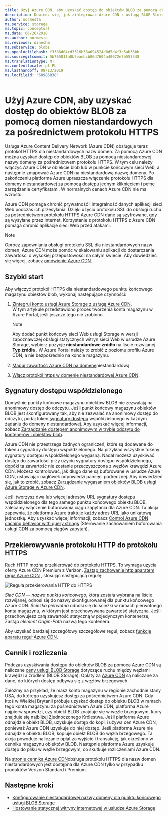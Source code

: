 ```yaml
---
title: Użyj Azure CDN, aby uzyskać dostęp do obiektów BLOB za pomocą domen niestandardowych za pośrednictwem protokołu HTTPS
description: Dowiedz się, jak zintegrować Azure CDN z usługą BLOB Storage, aby uzyskiwać dostęp do obiektów BLOB za pomocą domen niestandardowych przy użyciu protokołu
author: normesta
ms.service: storage
ms.topic: conceptual
ms.date: 06/26/2018
ms.author: normesta
ms.reviewer: dineshm
ms.subservice: blobs
ms.openlocfilehash: f3386d04cd3316b38a094524d0d5d4f3c5ab36bb
ms.sourcegitcommit: 5b76581fa8b5eaebcb06d7604a40672e7b557348
ms.translationtype: MT
ms.contentlocale: pl-PL
ms.lasthandoff: 08/13/2019
ms.locfileid: "68986838"
---
```

# <a name="use-azure-cdn-to-access-blobs-with-custom-domains-over-https"></a>Użyj Azure CDN, aby uzyskać dostęp do obiektów BLOB za pomocą domen niestandardowych za pośrednictwem protokołu HTTPS

Usługa Azure Content Delivery Network (Azure CDN) obsługuje teraz protokół HTTPS dla niestandardowych nazw domen. Za pomocą Azure CDN można uzyskać dostęp do obiektów BLOB za pomocą niestandardowej nazwy domeny za pośrednictwem protokołu HTTPS. W tym celu należy włączyć Azure CDN w obiekcie blob lub w punkcie końcowym sieci Web, a następnie zmapować Azure CDN na niestandardową nazwę domeny. Po zakończeniu platforma Azure upraszcza włączenie protokołu HTTPS dla domeny niestandardowej za pomocą dostępu jednym kliknięciem i pełne zarządzanie certyfikatami. W normalnych cenach Azure CDN nie ma wzrostu.

Azure CDN pomaga chronić prywatność i integralność danych aplikacji sieci Web podczas ich przesyłania. Dzięki użyciu protokołu SSL do obsługi ruchu za pośrednictwem protokołu HTTPS Azure CDN dane są szyfrowane, gdy są wysyłane przez Internet. Korzystanie z protokołu HTTPS z Azure CDN pomaga chronić aplikacje sieci Web przed atakami.

> [!NOTE]  
> Oprócz zapewniania obsługi protokołu SSL dla niestandardowych nazw domen, Azure CDN może pomóc w skalowaniu aplikacji do dostarczania zawartości o wysokiej przepustowości na całym świecie. Aby dowiedzieć się więcej, zobacz [omówienie Azure CDN](../../cdn/cdn-overview.md).

## <a name="quickstart"></a>Szybki start

Aby włączyć protokół HTTPS dla niestandardowego punktu końcowego magazynu obiektów blob, wykonaj następujące czynności:

1.  [Zintegruj konto usługi Azure Storage z usługą Azure CDN](../../cdn/cdn-create-a-storage-account-with-cdn.md).  
    W tym artykule przedstawiono proces tworzenia konta magazynu w Azure Portal, jeśli jeszcze tego nie zrobiono.

    > [!NOTE]  
    > Aby dodać punkt końcowy sieci Web usługi Storage w wersji zapoznawczej obsługi statycznych witryn sieci Web w usłudze Azure Storage, wybierz pozycję **niestandardowe źródło** na liście rozwijanej **Typ źródła** . W Azure Portal należy to zrobić z poziomu profilu Azure CDN, a nie bezpośrednio na koncie magazynu.

2.  [Mapuj zawartość Azure CDN na domenę](../../cdn/cdn-map-content-to-custom-domain.md)niestandardową.

3.  [Włącz protokół https w domenie niestandardowej Azure CDN](../../cdn/cdn-custom-ssl.md).

## <a name="shared-access-signatures"></a>Sygnatury dostępu współdzielonego

Domyślnie punkty końcowe magazynu obiektów BLOB nie zezwalają na anonimowy dostęp do odczytu. Jeśli punkt końcowy magazynu obiektów BLOB jest skonfigurowany tak, aby nie zezwalać na anonimowy dostęp do odczytu, podaj token [sygnatury dostępu](../common/storage-sas-overview.md?toc=%2fazure%2fstorage%2fblobs%2ftoc.json) współdzielonego w każdym żądaniu do domeny niestandardowej. Aby uzyskać więcej informacji, zobacz [Zarządzanie dostępem anonimowym w trybie odczytu do kontenerów i obiektów blob](storage-manage-access-to-resources.md).

Azure CDN nie przestrzega żadnych ograniczeń, które są dodawane do tokenu sygnatury dostępu współdzielonego. Na przykład wszystkie tokeny sygnatury dostępu współdzielonego wygasną. Nadal możesz uzyskiwać dostęp do zawartości przy użyciu sygnatury dostępu współdzielonego, dopóki ta zawartość nie zostanie przeczyszczona z węzłów krawędzi Azure CDN. Możesz kontrolować, jak długo dane są buforowane w usłudze Azure CDN, ustawiając nagłówek odpowiedzi pamięci podręcznej. Aby dowiedzieć się, jak to zrobić, zobacz [Zarządzanie wygasaniem obiektów BLOB usługi Azure Storage w Azure CDN](../../cdn/cdn-manage-expiration-of-blob-content.md).

Jeśli tworzysz dwa lub więcej adresów URL sygnatury dostępu współdzielonego dla tego samego punktu końcowego obiektu BLOB, zalecamy włączenie buforowania ciągu zapytania dla Azure CDN. Ta akcja zapewnia, że platforma Azure traktuje każdy adres URL jako unikatową jednostkę. Aby uzyskać więcej informacji, zobacz [Control Azure CDN caching behavior with query strings](../../cdn/cdn-query-string.md) (Sterowanie zachowaniem buforowania usługi CDN za pomocą ciągów zapytań).

## <a name="http-to-https-redirection"></a>Przekierowywanie protokołu HTTP do protokołu HTTPS

Ruch HTTP można przekierować do protokołu HTTPS. To wymaga użycia oferty Azure CDN Premium z Verizon. [Zastąp zachowanie http aparatem reguł Azure CDN](../../cdn/cdn-rules-engine.md) , stosując następującą regułę:

![Reguła przekierowania HTTP do HTTPS](./media/storage-https-custom-domain-cdn/redirect-to-https.png)

*Sieć CDN — nazwa punktu końcowego*, która została wybrana na liście rozwijanej, odnosi się do nazwy skonfigurowanej dla punktu końcowego Azure CDN. *Ścieżka pierwotna* odnosi się do ścieżki w ramach pierwotnego konta magazynu, w którym jest przechowywana zawartość statyczna. Jeśli przechowujesz całą zawartość statyczną w pojedynczym kontenerze, Zastąp *element Origin-Path* nazwą tego kontenera.

Aby uzyskać bardziej szczegółowy szczegółowe reguł, zobacz [funkcje aparatu reguł Azure CDN](../../cdn/cdn-rules-engine-reference-features.md).

## <a name="pricing-and-billing"></a>Cennik i rozliczenia

Podczas uzyskiwania dostępu do obiektów BLOB za pomocą Azure CDN są naliczane [ceny usługi BLOB Storage](https://azure.microsoft.com/pricing/details/storage/blobs/) dotyczące ruchu między węzłami krawędzi a źródłem (BLOB Storage). Opłaty za [Azure CDN](https://azure.microsoft.com/pricing/details/cdn/) są naliczane za dane, do których dostęp odbywa się z węzłów brzegowych.

Załóżmy na przykład, że masz konto magazynu w regionie zachodnie stany USA, do którego uzyskujesz dostęp za pośrednictwem Azure CDN. Gdy ktoś w Wielkiej Brytanii próbuje uzyskać dostęp do obiektu BLOB w ramach tego konta magazynu za pośrednictwem Azure CDN, platforma Azure najpierw sprawdzi, czy obiekt BLOB znajduje się w węźle brzegowym, który znajduje się najbliżej Zjednoczonego Królestwa. Jeśli platforma Azure odnajdzie obiekt BLOB, uzyskuje dostęp do kopii i używa cen Azure CDN, ponieważ Azure CDN uzyskuje do niej dostęp. Jeśli platforma Azure nie odnajdzie obiektu BLOB, kopiuje obiekt BLOB do węzła brzegowego. Ta akcja powoduje naliczanie opłat za wyjście i transakcję, jak określono w cenniku magazynu obiektów BLOB. Następnie platforma Azure uzyskuje dostęp do pliku w węźle brzegowym, co skutkuje rozliczeniami Azure CDN.

Na [stronie cennika Azure CDN](https://azure.microsoft.com/pricing/details/cdn/)obsługa protokołu HTTPS dla nazw domen niestandardowych jest dostępna dla Azure CDN tylko w przypadku produktów Verizon Standard i Premium.

## <a name="next-steps"></a>Następne kroki

* [Konfigurowanie niestandardowej nazwy domeny dla punktu końcowego usługi BLOB Storage](storage-custom-domain-name.md)
* [Hostowanie statycznej witryny internetowej w usłudze Azure Storage](storage-blob-static-website.md)
